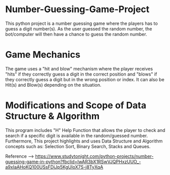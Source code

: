# Number-Guessing-Game-Project
This python project is a number guessing game where the players has to guess a digit number(s). As the user guessed the random number, the bot/computer will then have a chance to guess the random number.

# Game Mechanics
The game uses a "hit and blow" mechanism where the player receives "hits" if they correctly guess a digit in the correct position and "blows" if they correctly guess a digit but in the wrong position or index. It can also be Hit(s) and Blow(s) depending on the situation.

# Modifications and Scope of Data Structure & Algorithm
This program includes "H" Help Function that allows the player to check and search if a specific digit is available in the random/guessed number. Furthermore, This project highlights and uses Data Structure and Algorithm concepts such as: Selection Sort, Binary Search, Stacks and Queues.

Reference --> https://www.studytonight.com/python-projects/number-guessing-game-in-python?fbclid=IwAR3bX1RSwVJQPHxzUUO_-a9xIaAHoKQ100USsFDjJp5KgUloX7S-j8TyXqA